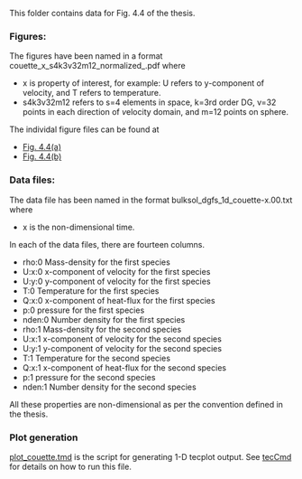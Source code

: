 This folder contains data for Fig. 4.4 of the thesis.

### Figures:  

The figures have been named in a format couette_x_s4k3v32m12_normalized_.pdf where 
- x is property of interest, for example: U refers to y-component of velocity, and T refers to temperature.
- s4k3v32m12 refers to s=4 elements in *s*pace, k=3rd order DG, v=32 points in each direction of *v*elocity domain, and m=12 points on sphere.

The individal figure files can be found at  
- [Fig. 4.4(a)](couette_U_s4k3v32m12_normalized_.pdf)
- [Fig. 4.4(b)](couette_T_s4k3v32m12_normalized_.pdf)

### Data files:  

The data file has been named in the format bulksol_dgfs_1d_couette-x.00.txt where 
- x is the non-dimensional time.

In each of the data files, there are fourteen columns. 
- rho:0 Mass-density for the first species
- U\:x:0 x-component of velocity for the first species
- U:y:0 y-component of velocity for the first species
- T:0 Temperature for the first species
- Q\:x:0 x-component of heat-flux for the first species
- p:0 pressure for the first species
- nden:0 Number density for the first species
- rho:1 Mass-density for the second species
- U\:x:1 x-component of velocity for the second species
- U:y:1 y-component of velocity for the second species
- T:1 Temperature for the second species
- Q\:x:1 x-component of heat-flux for the second species
- p:1 pressure for the second species
- nden:1 Number density for the second species

All these properties are non-dimensional as per the convention defined in the thesis.

### Plot generation 

[plot_couette.tmd](plot_couette.tmd) is the script for generating 1-D tecplot output. See [tecCmd](https://github.com/jaisw7/tecCmd) for details on how to run this file.

